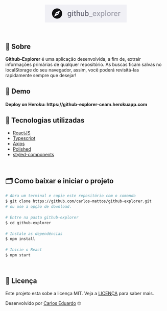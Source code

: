 <p align="center">
    <a href="https://github-explorer-ceam.herokuapp.com" target="_blank">
        <img alt="logo" src="./src/assets/readme.png"/>
     <a/>
</p>

</br>

## 🔖 Sobre
<b>Github-Explorer</b> é uma aplicação desenvolvida, a fim de, extrair informações primárias de qualquer repositório. As buscas ficam salvas no localStorage do seu navegador, assim, você poderá revisitá-las rapidamente sempre que desejar!

## 👀 Demo
<h4>Deploy on Heroku: https://github-explorer-ceam.herokuapp.com</h4>

## 🚀 Tecnologias utilizadas

-  [ReactJS](https://reactjs.org/)
-  [Typescript](https://www.npmjs.com/package/@types/react)
-  [Axios](https://github.com/axios/axios)
-  [Polished](https://polished.js.org/)
-  [styled-components](https://www.styled-components.com/)

</br>

## 🗂 Como baixar e iniciar o projeto

```bash
# Abra um terminal e copie este repositório com o comando
$ git clone https://github.com/carlos-mattos/github-explorer.git
# ou use a opção de download.

# Entre na pasta github-explorer
$ cd github-explorer

# Instale as dependências
$ npm install

# Inicie o React
$ npm start
```
</br>

## 📝 Licença

Este projeto esta sobe a licença MIT. Veja a [LICENÇA](https://opensource.org/licenses/MIT) para saber mais.

Desenvolvido por [Carlos Eduardo](https://www.linkedin.com/in/carlos-eduardo-andrade-de-mattos-a060b1182/) 🤓
